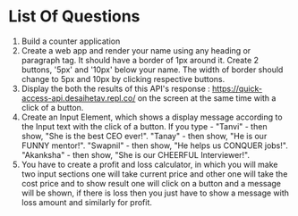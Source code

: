 # List Of Questions
 1. Build a counter application
 2. Create a web app and render your name using any heading or paragraph tag. It should have a border of 1px around it. Create 2 buttons, '5px' and '10px' below your name. The width of border should change to 5px and 10px by clicking respective buttons.
 3. Display the both the results of this API's response : https://quick-access-api.desaihetav.repl.co/ on the screen at the same time with a click of a button. 
 4. Create an Input Element, which shows a display message according to the Input text with the click of a button. If you type - "Tanvi" - then show, "She is the best CEO ever!". "Tanay" - then show, "He is our FUNNY mentor!". "Swapnil" - then show, "He helps us CONQUER jobs!". "Akanksha" - then show, "She is our CHEERFUL Interviewer!".
 5. You have to create a profit and loss calculator, in which you will make two input sections one will take current price and other one will take the cost price and to show result one will click on a button and a message will be shown, if there is loss then you just have to show a message with loss amount and similarly for profit.